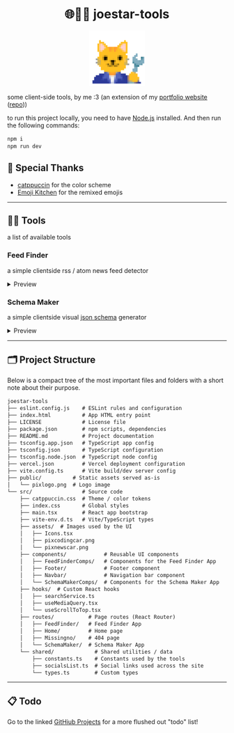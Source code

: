 <h1 align="center">🌐👷‍♂️ joestar-tools</h1>

<p align="center">
    <img src="./public/pixlogo.png" alt="engineer car" title="engineer car" width="128" >
</p>

some client-side tools, by me :3
(an extension of my [portfolio website](https://joestar.vercel.app/) ([repo](https://github.com/joejo-joestar/joestar)))

to run this project locally, you need to have [Node.js](https://nodejs.org/) installed. And then run the following commands:

```bash
npm i
npm run dev
```

## 🙏 Special Thanks

- [catppuccin](https://catppuccin.com/) for the color scheme
- [Emoji Kitchen](https://fonts.google.com/noto/specimen/Noto+Color+Emoji) for the remixed emojis

---

## 👷‍♂️ Tools

a list of available tools

### Feed Finder

a simple clientside rss / atom news feed detector

<details>
    <summary>Preview</summary>
    <p align="center">
        <img src="src/assets/readme/feedfinder.png" alt="Feed Finder" title="Feed Finder" >
    </p>
</details>

### Schema Maker

a simple clientside visual [json schema](https://json-schema.org/understanding-json-schema/about) generator

<details>
    <summary>Preview</summary>
    <p align="center">
        <img src="src/assets/readme/schemamaker.png" alt="Schema Maker" title="Schema Maker" >
    </p>
</details>

---

## 🗂️ Project Structure

Below is a compact tree of the most important files and folders with a short note about their purpose.

```plaintext
joestar-tools
├── eslint.config.js    # ESLint rules and configuration
├── index.html          # App HTML entry point
├── LICENSE             # License file
├── package.json        # npm scripts, dependencies
├── README.md           # Project documentation
├── tsconfig.app.json   # TypeScript app config
├── tsconfig.json       # TypeScript configuration
├── tsconfig.node.json  # TypeScript node config
├── vercel.json         # Vercel deployment configuration
├── vite.config.ts      # Vite build/dev server config
├── public/          # Static assets served as-is
│   └── pixlogo.png  # Logo image
└── src/                # Source code
    ├── catppuccin.css  # Theme / color tokens
    ├── index.css       # Global styles
    ├── main.tsx        # React app bootstrap
    ├── vite-env.d.ts   # Vite/TypeScript types
    ├── assets/  # Images used by the UI
    │   ├── Icons.tsx
    │   ├── pixcodingcar.png
    │   └── pixnewscar.png
    ├── components/            # Reusable UI components
    │   ├── FeedFinderComps/   # Components for the Feed Finder App
    │   ├── Footer/            # Footer component
    │   ├── Navbar/            # Navigation bar component
    │   └── SchemaMakerComps/  # Components for the Schema Maker App
    ├── hooks/  # Custom React hooks
    │   ├── searchService.ts
    │   ├── useMediaQuery.tsx
    │   └── useScrollToTop.tsx
    ├── routes/           # Page routes (React Router)
    │   ├── FeedFinder/   # Feed Finder App
    │   ├── Home/         # Home page
    │   ├── Missingno/    # 404 page
    │   └── SchemaMaker/  # Schema Maker App
    └── shared/             # Shared utilities / data
        ├── constants.ts    # Constants used by the tools
        ├── socialsList.ts  # Social links used across the site
        └── types.ts        # Custom types
```

---

## 📋 Todo

Go to the linked [GitHiub Projects](https://github.com/users/joejo-joestar/projects/1/views/1) for a more flushed out "todo" list!
